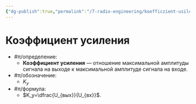 ```yaml
---
{"dg-publish":true,"permalink":"/7-radio-engineering/koefficzient-usileniya/","title":"Коэффициент усиления"}
---
```



# Коэффициент усиления

- #π/определение:
	- **Коэффициент усиления** — отношение максимальной амплитуды сигнала на выходе к максимальной амплитуде сигнала на входе.
- #π/обозначение:
	- $K_{у}$
- #π/формула:
	- $K_y=\dfrac{U_{вых}}{U_{вх}}$.

